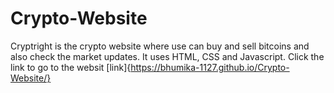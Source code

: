 # Crypto-Website
Cryptright is the crypto website where use can buy and sell bitcoins and also check the market updates. It uses HTML, CSS and Javascript.
Click the link to go to the websit [link]{https://bhumika-1127.github.io/Crypto-Website/}
